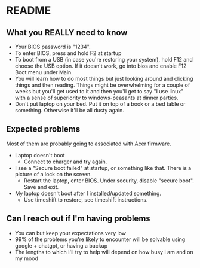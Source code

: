 # README

## What you REALLY need to know 
- Your BIOS password is "1234".
- To enter BIOS, press and hold F2 at startup
- To boot from a USB (in case you're restoring your system), hold F12 and choose the USB option. If it doesn't work, go into bios and enable F12 Boot menu under Main. 
- You will learn how to do most things but just looking around and clicking things and then reading. Things might be overwhelming for a couple of weeks but you'll get used to it and then you'll get to say "I use linux" with a sense of superiority to windows-peasants at dinner parties.
- Don't put laptop on your bed. Put it on top of a book or a bed table or something. Otherwise it'll be all dusty again.

## Expected problems 
Most of them are probably going to associated with 
Acer firmware.

- Laptop doesn't boot
  - Connect to charger and try again.
- I see a "Secure boot failed" at startup, or something like that. There is
a picture of a lock on the screen.
  - Restart the laptop, enter BIOS. Under security, disable "secure boot". Save and exit.
- My laptop doesn't boot after I installed/updated something.
  - Use timeshift to restore, see timeshift instructions.
 
## Can I reach out if I'm having problems 
- You can but keep your expectations very low
- 99% of the problems you're likely to encounter will be solvable using google + chatgpt, or having a backup
- The lengths to which I'll try to help will depend on how busy I am and on my mood 
